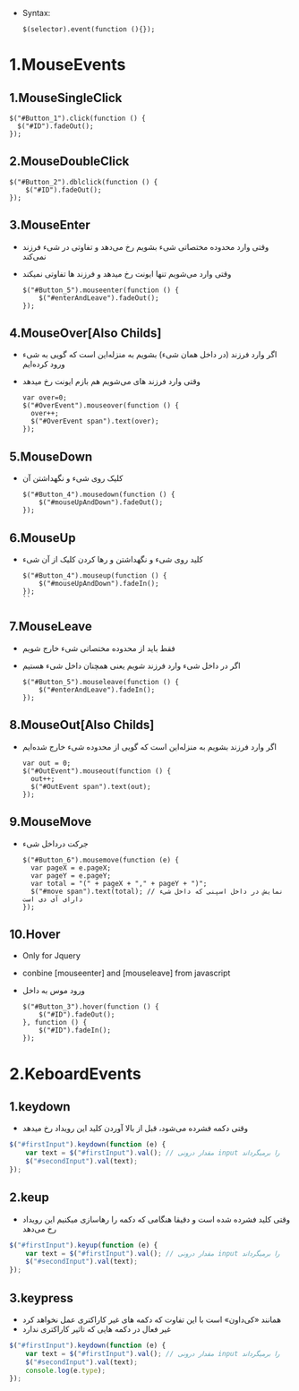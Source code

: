 * Syntax:
    ```
    $(selector).event(function (){});
    ```

# 1.MouseEvents

## 1.MouseSingleClick

  ```jquery
  $("#Button_1").click(function () {
    $("#ID").fadeOut();
  });
  ```

## 2.MouseDoubleClick

  ```jquery
  $("#Button_2").dblclick(function () {
      $("#ID").fadeOut();
  });
  ```

## 3.MouseEnter

* وقتی وارد محدوده مختصاتی شیء بشویم رخ می‌دهد و تفاوتی در شیء فرزند نمی‌کند
* وقتی وارد می‌شویم تنها ایونت رخ میدهد و فرزند ها تفاوتی نمیکند

  ```jquery
  $("#Button_5").mouseenter(function () {
      $("#enterAndLeave").fadeOut();
  });
  ```

## 4.MouseOver[Also Childs]

* اگر وارد فرزند (در داخل همان شیء) بشویم به منزله‌این است که گویی به شیء ورود کرده‌ایم
* وقتی وارد فرزند های می‌شویم هم بازم ایونت رخ میدهد

  ```jquery
  var over=0;
  $("#OverEvent").mouseover(function () { 
    over++;
    $("#OverEvent span").text(over);
  });
  ```

## 5.MouseDown

* کلیک روی شیء و نگهداشتن آن

  ```jquery
  $("#Button_4").mousedown(function () {
      $("#mouseUpAndDown").fadeOut();
  });
  ```

## 6.MouseUp

* کلید روی شیء و نگهداشتن و رها کردن کلیک از آن شیء

  ```jquery
  $("#Button_4").mouseup(function () {
      $("#mouseUpAndDown").fadeIn();
  });
  ``

## 7.MouseLeave

* فقط باید از محدوده مختصاتی شیء خارج شویم
* اگر در داخل شیء وارد فرزند شویم یعنی همچنان داخل شیء هستیم

  ```jquery
  $("#Button_5").mouseleave(function () {
      $("#enterAndLeave").fadeIn();
  });
  ```

## 8.MouseOut[Also Childs]

* اگر وارد فرزند بشویم به منزله‌این است که گویی از محدوده شیء خارج شده‌ایم

  ```jquery
  var out = 0;
  $("#OutEvent").mouseout(function () {
    out++;
    $("#OutEvent span").text(out);
  });
  ```

## 9.MouseMove

* جرکت درداخل شیء

  ```jquery
  $("#Button_6").mousemove(function (e) {
    var pageX = e.pageX;
    var pageY = e.pageY;
    var total = "(" + pageX + "," + pageY + ")";
    $("#move span").text(total); // نمایش در داخل اسپنی که داخل شیء دارای آی دی است
  });
  ```

## 10.Hover

* Only for Jquery
* conbine [mouseenter] and [mouseleave] from javascript
* ورود موس به داخل

  ```jquery
  $("#Button_3").hover(function () {
      $("#ID").fadeOut();
  }, function () {
      $("#ID").fadeIn();
  });
  ```

# 2.KeboardEvents

## 1.keydown

* وقتی دکمه فشرده می‌شود، قبل از بالا آوردن کلید این رویداد رخ میدهد

```javascript
$("#firstInput").keydown(function (e) {
    var text = $("#firstInput").val(); // مقدار درونی input را برمیگرداند
    $("#secondInput").val(text);
});
```

## 2.keup

* وقتی کلید فشرده شده است و دقیقا هنگامی که دکمه را رهاسازی میکنیم این رویداد رخ می‌دهد

```javascript
$("#firstInput").keyup(function (e) {
    var text = $("#firstInput").val(); // مقدار درونی input را برمیگرداند
    $("#secondInput").val(text);
});
```

## 3.keypress

* همانند «کی‌داون» است با این تفاوت که دکمه های غیر کاراکتری عمل نخواهد کرد
* غیر فعال در دکمه هایی که تاثیر کاراکتری ندارد

```javascript
$("#firstInput").keydown(function (e) {
    var text = $("#firstInput").val(); // مقدار درونی input را برمیگرداند
    $("#secondInput").val(text);
    console.log(e.type);
});
```